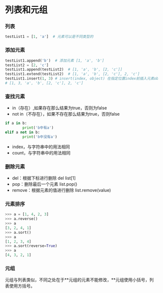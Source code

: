 # 列表和元组

### 列表

```python
testList1 = [1, 'a']  # 元素可以是不同类型的
```

### 添加元素

```python
testList1.append('b')  # 添加元素 [1, 'a', 'b']
testList2 = [2, 'c']
testList1.append(testList2)  # [1, 'a', 'b', [2, 'c']]
testList1.extend(testList2)  # [1, 'a', 'b', [2, 'c'], 2, 'c']
testList1.insert(1, 3) # insert(index, object) 在指定位置index前插入元素object 
# [1, 3, 'a', 'b', [2, 'c'], 2, 'c']
```

### 查找元素

* in（存在）,如果存在那么结果为true，否则为false
* not in（不存在），如果不存在那么结果为true，否则false

```python
if a in b:
        print('b中有a')
elif a not in b:
        print('b中没有a')
```

* index，与字符串中的用法相同
* count，与字符串中的用法相同

### 删除元素

* del：根据下标进行删除  del list\[1\]
* pop：删除最后一个元素  list.pop\(\)
* remove：根据元素的值进行删除  list.remove\(value\)

### 元素排序

```python
>>> a = [1, 4, 2, 3]
>>> a.reverse()
>>> a
[3, 2, 4, 1]
>>> a.sort()
>>> a
[1, 2, 3, 4]
>>> a.sort(reverse=True)
>>> a
[4, 3, 2, 1]
```

### 元组

 元组与列表类似，不同之处在于**元组的元素不能修改，**元组使用小括号，列表使用方括号。

